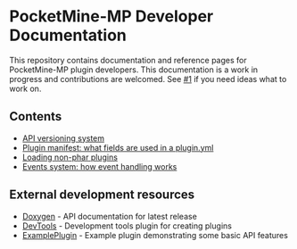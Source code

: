 # PocketMine-MP Developer Documentation
This repository contains documentation and reference pages for PocketMine-MP plugin developers. This documentation is a work in progress and contributions are welcomed. See [#1](https://github.com/pmmp/DeveloperDocs/issues/1) if you need ideas what to work on.


## Contents
- [API versioning system](/api-version-spec.md)
- [Plugin manifest: what fields are used in a plugin.yml](/plugin-manifest-spec.md)
- [Loading non-phar plugins](/loading-non-phar-plugins.md)
- [Events system: how event handling works](/events-spec.md)

## External development resources
 - [Doxygen](https://apidoc.pmmp.io) - API documentation for latest release
 - [DevTools](https://github.com/pmmp/PocketMine-DevTools/) - Development tools plugin for creating plugins
 - [ExamplePlugin](https://github.com/pmmp/ExamplePlugin/) - Example plugin demonstrating some basic API features
